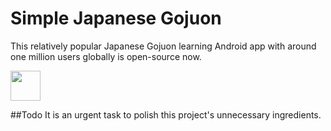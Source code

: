 # Simple Japanese Gojuon
This relatively popular Japanese Gojuon learning Android app with around one million users globally is open-source now.

<a href="https://play.google.com/store/apps/details?id=com.limitfan.gojuuon"><img src="https://play.google.com/intl/en_us/badges/images/generic/en-play-badge.png" height="48"></a>

##Todo
  It is an urgent task to polish this project's unnecessary ingredients.
